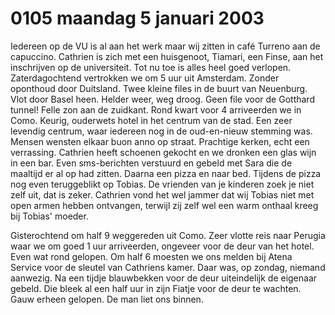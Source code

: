 # 0105 maandag 5 januari 2003
Iedereen op de VU is al aan het werk maar wij zitten in café Turreno aan de capuccino. Cathrien is zich met een huisgenoot, Tiamari, een Finse, aan het inschrijven op de universiteit. Tot nu toe is alles heel goed verlopen. Zaterdagochtend vertrokken we om 5 uur uit Amsterdam. Zonder oponthoud door Duitsland. Twee kleine files in de buurt van Neuenburg. Vlot door Basel heen. Helder weer, weg droog. Geen file voor de Gotthard tunnel! Felle zon aan de zuidkant. Rond kwart voor 4 arriveerden we in Como. Keurig, ouderwets hotel in het centrum van de stad. Een zeer levendig centrum, waar iedereen nog in de oud-en-nieuw stemming was. Mensen wensten elkaar buon anno op straat. Prachtige kerken, echt een verrassing.  Cathrien heeft schoenen gekocht en we dronken een glas wijn in een bar. Even sms-berichten verstuurd en gebeld met Sara die de maaltijd er al op had zitten. Daarna een pizza en naar bed. Tijdens de pizza nog even teruggeblikt op Tobias. De vrienden van je kinderen zoek je niet zelf uit, dat is zeker. Cathrien vond het wel jammer dat wij Tobias niet met open armen hebben ontvangen, terwijl zij zelf wel een warm onthaal kreeg bij Tobias' moeder.

Gisterochtend om half 9 weggereden uit Como. Zeer vlotte reis naar Perugia waar we om goed 1 uur arriveerden, ongeveer voor de deur van het hotel. Even wat rond gelopen. Om half 6 moesten we ons melden bij Atena Service voor de sleutel van Cathriens kamer. Daar was, op zondag, niemand aanwezig. Na een tijdje blauwbekken voor de deur uiteindelijk de eigenaar gebeld. Die bleek al een half uur in zijn Fiatje voor de deur te wachten. Gauw erheen gelopen. De man liet ons binnen.